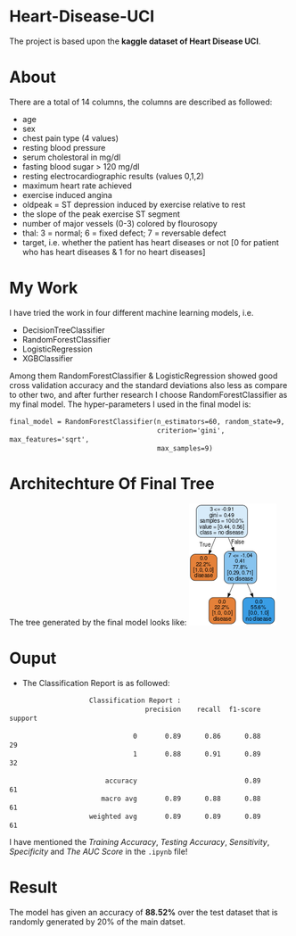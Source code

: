 # Heart-Disease-UCI
The project is based upon the **kaggle dataset of Heart Disease UCI**.

# About
There are a total of 14 columns, the columns are described as followed:
- age
- sex
- chest pain type (4 values)
- resting blood pressure
- serum cholestoral in mg/dl
- fasting blood sugar > 120 mg/dl
- resting electrocardiographic results (values 0,1,2)
- maximum heart rate achieved
- exercise induced angina
- oldpeak = ST depression induced by exercise relative to rest
- the slope of the peak exercise ST segment
- number of major vessels (0-3) colored by flourosopy
- thal: 3 = normal; 6 = fixed defect; 7 = reversable defect
- target, i.e. whether the patient has heart diseases or not [0 for patient who has heart diseases & 1 for no heart diseases]

# My Work
I have tried the work in four different machine learning models, i.e. 
- DecisionTreeClassifier
- RandomForestClassifier
- LogisticRegression
- XGBClassifier

Among them RandomForestClassifier & LogisticRegression showed good cross validation accuracy and the standard deviations also less as compare to other two, and after further research I choose RandomForestClassifier as my final model. The hyper-parameters I used in the final model is:
```
final_model = RandomForestClassifier(n_estimators=60, random_state=9, 
                                     criterion='gini', max_features='sqrt',
                                     max_samples=9)
```

# Architechture Of Final Tree
The tree generated by the final model looks like:
![Final Tree Generated By Random Forest Classifier](final_tree.png)

# Ouput
- The Classification Report is as followed:
```
                    Classification Report :
                                  precision    recall  f1-score   support

                               0       0.89      0.86      0.88        29
                               1       0.88      0.91      0.89        32

                        accuracy                           0.89        61
                       macro avg       0.89      0.88      0.88        61
                    weighted avg       0.89      0.89      0.89        61
```
I have mentioned the *Training Accuracy*, *Testing Accuracy*, *Sensitivity*, *Specificity* and *The AUC Score* in the ```.ipynb``` file!

# Result
The model has given an accuracy of **88.52%** over the test dataset that is randomly generated by 20% of the main datset.
